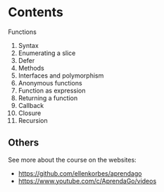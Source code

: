 # Contents

Functions

1. Syntax
2. Enumerating a slice
3. Defer
4. Methods
5. Interfaces and polymorphism
6. Anonymous functions
7. Function as expression
8. Returning a function
9. Callback
10. Closure
11. Recursion

## Others

See more about the course on the websites:

- https://github.com/ellenkorbes/aprendago
- https://www.youtube.com/c/AprendaGo/videos
